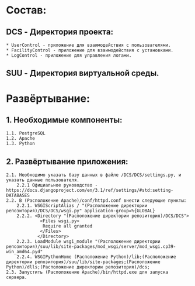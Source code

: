 # Состав:

## DCS - Директория проекта:
	* UserControl - приложение для взаимодействия с пользователями.
	* FacilityControl - приложение для взаимодействия с установками.
	* LogControl - приложение для управления логами.
## SUU - Директория виртуальной среды.

# Развёртывание:

## 1. Необходимые компоненты:
	1.1. PostgreSQL
	1.2. Apache 
	1.3. Python
		
## 2. Развёртывание приложения:
	2.1. Необходимо указать базу данных в файле /DCS/DCS/settings.py, и указать данные пользователя.
		2.2.1 Официальное руководство - https://docs.djangoproject.com/en/3.1/ref/settings/#std:setting-DATABASES
	2.2. В (Расположение Apache)/conf/httpd.conf внести следующие пункты:
		2.2.1. WSGIScriptAlias / "(Расположение директории репозитория)/DCS/DCS/wsgi.py" application-group=%{GLOBAL}
		2.2.2. <Directory "(Расположение директории репозитория)/DCS/DCS">
    	    	 <Files wsgi.py>
      	      	  Require all granted
        		 </Files>
        		</Directory>
		2.2.3. LoadModule wsgi_module "(Расположение директории репозитория)/suu/lib/site-packages/mod_wsgi/server/mod_wsgi.cp39-win_amd64.pyd"
		2.2.4. WSGIPythonHome (Расположение Python)/lib;(Расположение директории репозитория)/suu/lib/site-packages;(Расположение Python)/dlls;(Расположение директории репозитория)/dcs;
	2.3. Запустить (Расположение Apache)/bin/httpd.exe для запуска сервера.
